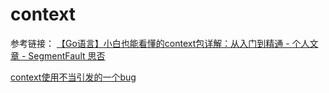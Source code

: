 # context
参考链接：
[【Go语言】小白也能看懂的context包详解：从入门到精通 - 个人文章 - SegmentFault 思否](https://segmentfault.com/a/1190000040917752)

[context使用不当引发的一个bug](https://mp.weixin.qq.com/s?__biz=MzkzNjYxNTU3MQ==&mid=2247487212&idx=1&sn=d9d58404a54bc80f141c826ab20eeee2&source=41&poc_token=HKCRKmij3Xt9wfxx6pQZgaV_AD_LUUrOKGyTNQCM)

